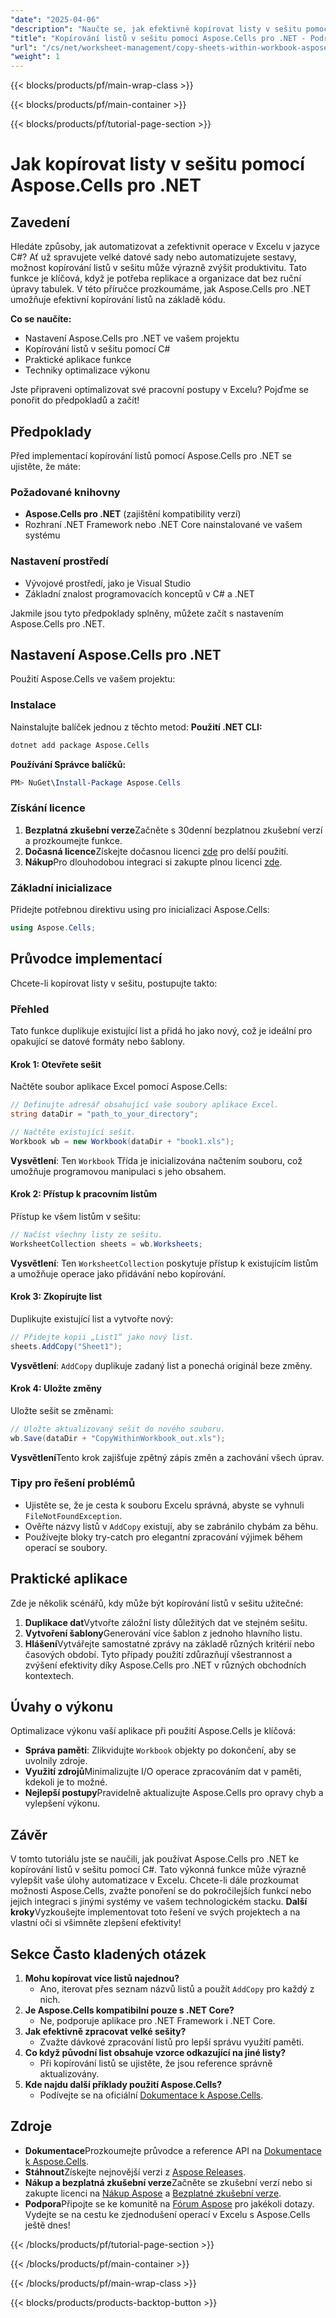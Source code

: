 ```yaml
---
"date": "2025-04-06"
"description": "Naučte se, jak efektivně kopírovat listy v sešitu pomocí Aspose.Cells pro .NET. Zjednodušte si automatizaci v Excelu s tímto komplexním průvodcem."
"title": "Kopírování listů v sešitu pomocí Aspose.Cells pro .NET - Podrobný návod"
"url": "/cs/net/worksheet-management/copy-sheets-within-workbook-aspose-cells-net/"
"weight": 1
---
```


{{< blocks/products/pf/main-wrap-class >}}

{{< blocks/products/pf/main-container >}}

{{< blocks/products/pf/tutorial-page-section >}}


# Jak kopírovat listy v sešitu pomocí Aspose.Cells pro .NET
## Zavedení
Hledáte způsoby, jak automatizovat a zefektivnit operace v Excelu v jazyce C#? Ať už spravujete velké datové sady nebo automatizujete sestavy, možnost kopírování listů v sešitu může výrazně zvýšit produktivitu. Tato funkce je klíčová, když je potřeba replikace a organizace dat bez ruční úpravy tabulek. V této příručce prozkoumáme, jak Aspose.Cells pro .NET umožňuje efektivní kopírování listů na základě kódu.

**Co se naučíte:**
- Nastavení Aspose.Cells pro .NET ve vašem projektu
- Kopírování listů v sešitu pomocí C#
- Praktické aplikace funkce
- Techniky optimalizace výkonu

Jste připraveni optimalizovat své pracovní postupy v Excelu? Pojďme se ponořit do předpokladů a začít!
## Předpoklady
Před implementací kopírování listů pomocí Aspose.Cells pro .NET se ujistěte, že máte:

### Požadované knihovny
- **Aspose.Cells pro .NET** (zajištění kompatibility verzí)
- Rozhraní .NET Framework nebo .NET Core nainstalované ve vašem systému

### Nastavení prostředí
- Vývojové prostředí, jako je Visual Studio
- Základní znalost programovacích konceptů v C# a .NET

Jakmile jsou tyto předpoklady splněny, můžete začít s nastavením Aspose.Cells pro .NET.
## Nastavení Aspose.Cells pro .NET
Použití Aspose.Cells ve vašem projektu:
### Instalace
Nainstalujte balíček jednou z těchto metod:
**Použití .NET CLI:**
```bash
dotnet add package Aspose.Cells
```
**Používání Správce balíčků:**
```powershell
PM> NuGet\Install-Package Aspose.Cells
```
### Získání licence
1. **Bezplatná zkušební verze**Začněte s 30denní bezplatnou zkušební verzí a prozkoumejte funkce.
2. **Dočasná licence**Získejte dočasnou licenci [zde](https://purchase.aspose.com/temporary-license/) pro delší použití.
3. **Nákup**Pro dlouhodobou integraci si zakupte plnou licenci [zde](https://purchase.aspose.com/buy).
### Základní inicializace
Přidejte potřebnou direktivu using pro inicializaci Aspose.Cells:
```csharp
using Aspose.Cells;
```
## Průvodce implementací
Chcete-li kopírovat listy v sešitu, postupujte takto:
### Přehled
Tato funkce duplikuje existující list a přidá ho jako nový, což je ideální pro opakující se datové formáty nebo šablony.
#### Krok 1: Otevřete sešit
Načtěte soubor aplikace Excel pomocí Aspose.Cells:
```csharp
// Definujte adresář obsahující vaše soubory aplikace Excel.
string dataDir = "path_to_your_directory";

// Načtěte existující sešit.
Workbook wb = new Workbook(dataDir + "book1.xls");
```
**Vysvětlení**: Ten `Workbook` Třída je inicializována načtením souboru, což umožňuje programovou manipulaci s jeho obsahem.
#### Krok 2: Přístup k pracovním listům
Přístup ke všem listům v sešitu:
```csharp
// Načíst všechny listy ze sešitu.
WorksheetCollection sheets = wb.Worksheets;
```
**Vysvětlení**: Ten `WorksheetCollection` poskytuje přístup k existujícím listům a umožňuje operace jako přidávání nebo kopírování.
#### Krok 3: Zkopírujte list
Duplikujte existující list a vytvořte nový:
```csharp
// Přidejte kopii „List1“ jako nový list.
sheets.AddCopy("Sheet1");
```
**Vysvětlení**: `AddCopy` duplikuje zadaný list a ponechá originál beze změny.
#### Krok 4: Uložte změny
Uložte sešit se změnami:
```csharp
// Uložte aktualizovaný sešit do nového souboru.
wb.Save(dataDir + "CopyWithinWorkbook_out.xls");
```
**Vysvětlení**Tento krok zajišťuje zpětný zápis změn a zachování všech úprav.
### Tipy pro řešení problémů
- Ujistěte se, že je cesta k souboru Excelu správná, abyste se vyhnuli `FileNotFoundException`.
- Ověřte názvy listů v `AddCopy` existují, aby se zabránilo chybám za běhu.
- Používejte bloky try-catch pro elegantní zpracování výjimek během operací se soubory.
## Praktické aplikace
Zde je několik scénářů, kdy může být kopírování listů v sešitu užitečné:
1. **Duplikace dat**Vytvořte záložní listy důležitých dat ve stejném sešitu.
2. **Vytvoření šablony**Generování více šablon z jednoho hlavního listu.
3. **Hlášení**Vytvářejte samostatné zprávy na základě různých kritérií nebo časových období.
Tyto případy použití zdůrazňují všestrannost a zvýšení efektivity díky Aspose.Cells pro .NET v různých obchodních kontextech.
## Úvahy o výkonu
Optimalizace výkonu vaší aplikace při použití Aspose.Cells je klíčová:
- **Správa paměti**: Zlikvidujte `Workbook` objekty po dokončení, aby se uvolnily zdroje.
- **Využití zdrojů**Minimalizujte I/O operace zpracováním dat v paměti, kdekoli je to možné.
- **Nejlepší postupy**Pravidelně aktualizujte Aspose.Cells pro opravy chyb a vylepšení výkonu.
## Závěr
V tomto tutoriálu jste se naučili, jak používat Aspose.Cells pro .NET ke kopírování listů v sešitu pomocí C#. Tato výkonná funkce může výrazně vylepšit vaše úlohy automatizace v Excelu. Chcete-li dále prozkoumat možnosti Aspose.Cells, zvažte ponoření se do pokročilejších funkcí nebo jejich integraci s jinými systémy ve vašem technologickém stacku.
**Další kroky**Vyzkoušejte implementovat toto řešení ve svých projektech a na vlastní oči si všimněte zlepšení efektivity!
## Sekce Často kladených otázek
1. **Mohu kopírovat více listů najednou?**
   - Ano, iterovat přes seznam názvů listů a použít `AddCopy` pro každý z nich.
2. **Je Aspose.Cells kompatibilní pouze s .NET Core?**
   - Ne, podporuje aplikace pro .NET Framework i .NET Core.
3. **Jak efektivně zpracovat velké sešity?**
   - Zvažte dávkové zpracování listů pro lepší správu využití paměti.
4. **Co když původní list obsahuje vzorce odkazující na jiné listy?**
   - Při kopírování listů se ujistěte, že jsou reference správně aktualizovány.
5. **Kde najdu další příklady použití Aspose.Cells?**
   - Podívejte se na oficiální [Dokumentace k Aspose.Cells](https://reference.aspose.com/cells/net/).
## Zdroje
- **Dokumentace**Prozkoumejte průvodce a reference API na [Dokumentace k Aspose.Cells](https://reference.aspose.com/cells/net/).
- **Stáhnout**Získejte nejnovější verzi z [Aspose Releases](https://releases.aspose.com/cells/net/).
- **Nákup a bezplatná zkušební verze**Začněte se zkušební verzí nebo si zakupte licenci na [Nákup Aspose](https://purchase.aspose.com/buy) a [Bezplatné zkušební verze](https://releases.aspose.com/cells/net/).
- **Podpora**Připojte se ke komunitě na [Fórum Aspose](https://forum.aspose.com/c/cells/9) pro jakékoli dotazy.
Vydejte se na cestu ke zjednodušení operací v Excelu s Aspose.Cells ještě dnes!

{{< /blocks/products/pf/tutorial-page-section >}}

{{< /blocks/products/pf/main-container >}}

{{< /blocks/products/pf/main-wrap-class >}}

{{< blocks/products/products-backtop-button >}}